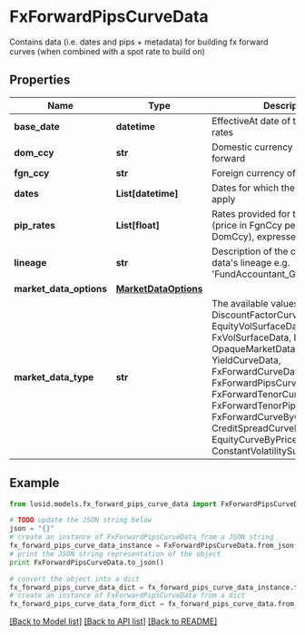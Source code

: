 # FxForwardPipsCurveData

Contains data (i.e. dates and pips + metadata) for building fx forward curves (when combined with a spot rate to build on)

## Properties
Name | Type | Description | Notes
------------ | ------------- | ------------- | -------------
**base_date** | **datetime** | EffectiveAt date of the quoted pip rates | 
**dom_ccy** | **str** | Domestic currency of the fx forward | 
**fgn_ccy** | **str** | Foreign currency of the fx forward | 
**dates** | **List[datetime]** | Dates for which the forward rates apply | 
**pip_rates** | **List[float]** | Rates provided for the fx forward (price in FgnCcy per unit of DomCcy), expressed in pips | 
**lineage** | **str** | Description of the complex market data&#39;s lineage e.g. &#39;FundAccountant_GreenQuality&#39;. | [optional] 
**market_data_options** | [**MarketDataOptions**](MarketDataOptions.md) |  | [optional] 
**market_data_type** | **str** | The available values are: DiscountFactorCurveData, EquityVolSurfaceData, FxVolSurfaceData, IrVolCubeData, OpaqueMarketData, YieldCurveData, FxForwardCurveData, FxForwardPipsCurveData, FxForwardTenorCurveData, FxForwardTenorPipsCurveData, FxForwardCurveByQuoteReference, CreditSpreadCurveData, EquityCurveByPricesData, ConstantVolatilitySurface | 

## Example

```python
from lusid.models.fx_forward_pips_curve_data import FxForwardPipsCurveData

# TODO update the JSON string below
json = "{}"
# create an instance of FxForwardPipsCurveData from a JSON string
fx_forward_pips_curve_data_instance = FxForwardPipsCurveData.from_json(json)
# print the JSON string representation of the object
print FxForwardPipsCurveData.to_json()

# convert the object into a dict
fx_forward_pips_curve_data_dict = fx_forward_pips_curve_data_instance.to_dict()
# create an instance of FxForwardPipsCurveData from a dict
fx_forward_pips_curve_data_form_dict = fx_forward_pips_curve_data.from_dict(fx_forward_pips_curve_data_dict)
```
[[Back to Model list]](../README.md#documentation-for-models) [[Back to API list]](../README.md#documentation-for-api-endpoints) [[Back to README]](../README.md)


